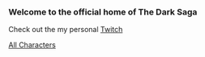 ###  Welcome to the official home of The Dark Saga
Check out the my personal [Twitch](https://twitch.tv/Mega_kabutops)
              
              
              
              
[All Characters](thedarksaga.ink/characters)
